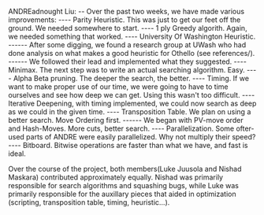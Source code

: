 ANDREadnought Liu:
-- Over the past two weeks, we have made various improvements:
---- Parity Heuristic. This was just to get our feet off the ground. We needed somewhere to start.
---- 1 ply Greedy algorith. Again, we needed something that worked. 
---- University Of Washington Heuristic. 
------ After some digging, we found a research group at UWash who had done analysis on what makes a good heuristic for Othello (see references/).
------ We followed their lead and implemented what they suggested. 
---- Minimax. The next step was to write an actual searching algorithm. Easy.
---- Alpha Beta pruning. The deeper the search, the better.
---- Timing. If we want to make proper use of our time, we were going to have to time ourselves and see how deep we can get. Using <chrono> this wasn't too difficult.
---- Iterative Deepening, with timing implemented, we could now search as deep as we could in the given time. 
---- Transposition Table. We plan on using a better search. Move Ordering first. 
------ We began with PV-move order and Hash-Moves. More cuts, better search.
---- Parallelization. Some ofter-used parts of ANDRE were easily parallelized. Why not multiply their speed?
---- Bitboard. Bitwise operations are faster than what we have, and fast is ideal.

Over the course of the project, both members(Luke Juusola and Nishad Maskara) contributed approximately equally. Nishad was primarily responsible for search algorithms and squashing bugs, while Luke was primarily responsible for the auxillary pieces that aided in optimization (scripting, transposition table, timing, heuristic...). 
